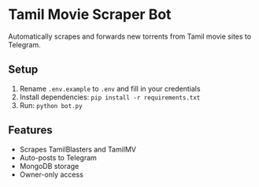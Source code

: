 # Tamil Movie Scraper Bot

Automatically scrapes and forwards new torrents from Tamil movie sites to Telegram.

## Setup
1. Rename `.env.example` to `.env` and fill in your credentials
2. Install dependencies: `pip install -r requirements.txt`
3. Run: `python bot.py`

## Features
- Scrapes TamilBlasters and TamilMV
- Auto-posts to Telegram
- MongoDB storage
- Owner-only access
